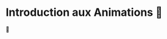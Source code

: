 <div w-full h-full>
    <div>
        <h1 
            v-motion 
            :initial="{ x: 100, y: 400, scale: 0.5, rotate: 90, opacity: 1 }" 
            :enter="{ x: 0, y: -10, scale: 1, rotate: 0, opacity: 1 }" 
            :leave="{ x: -1000 }"
            pb-4 text-gradient-css font-mono text-2xl
        >
            Introduction aux Animations 🥳</h1>
    </div>
    <div v-motion :initial="{ x: -1000, y: 1000, scale: 0.5, rotate: 0, opacity: 1 }" :enter="{ x: 0, y: -10, scale: 1, rotate: 0, opacity: 1 }" :leave="{ x: -1000 }">
        <ListCustom
        listStyle="text-gradient-css"
        title="Présentation"
        :list="[
            `Qu'est-ce qu'une animation CSS ?`,
            `Pourquoi utiliser les animations CSS ?`,
            `Exemples d'animations.`,
        ]"
        />
    </div>
    <div   v-motion
      :initial="{ x: 800, y: 400, scale: 0.5, rotate: 90, opacity: 1 }"
      :enter="{ x: 400, y: -200, scale: 1, rotate: 0, opacity: 1 }"
      :leave="{ x: -1000 }"
    >
        <span text-5xl>
        🥳
        </span>
    </div>
</div>

